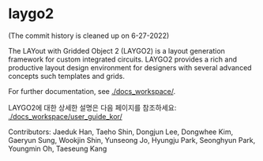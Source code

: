 # laygo2
(The commit history is cleaned up on 6-27-2022)

The LAYout with Gridded Object 2 (LAYGO2) is a layout generation framework
for custom integrated circuits.
LAYGO2 provides a rich and productive layout design environment for designers
with several advanced concepts such templates and grids.

For further documentation, see [./docs_workspace/](./docs_workspace/).

LAYGO2에 대한 상세한 설명은 다음 페이지를 참조하세요: [./docs_workspace/user_guide_kor/](./docs_workspace/user_guide_kor/)

Contributors: 
Jaeduk Han, Taeho Shin, Dongjun Lee, Dongwhee Kim, Gaeryun Sung, Wookjin Shin, Yunseong Jo, Hyungju Park, Seonghyun Park, Youngmin Oh, Taeseung Kang
